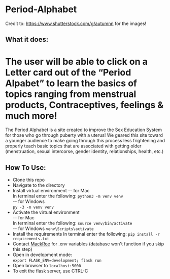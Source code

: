 # Period-Alphabet
Credit to: https://www.shutterstock.com/g/autumnn for the images!
## What it does:

The user will be able to click on a Letter card out of the “Period Alpabet” to learn the basics of topics ranging from menstrual products, Contraceptives, feelings & much more!
=======
The Period Alphabet is a site created to improve the Sex Education System for those who go through puberty with a uterus! We geared this site toward a younger audience to make going through this process less frightening and properly teach basic topics that are associated with getting older (menstruation, sexual intercorse, gender identity, relationships, health, etc.)

## How To Use:
- Clone this repo
- Navigate to the directory
- Install virtual environment
-- for Mac<br>
In terminal enter the following: `python3 -m venv venv`<br>
-- for Windows<br>
`py -3 -m venv venv`
- Activate the virtual environment<br>
-- for Mac<br>
In terminal enter the following: `source venv/bin/activate`<br>
-- for Windows
`venv\Scripts\activate`
- Install the requirements
In terminal enter the following: `pip install -r requirements.txt`
- Contact [MackRoe](https://github.com/MackRoe) for .env variables (database won't function if you skip this step)
- Open in development mode:<br>
`export FLASK_ENV=development; flask run`
- Open browser to `localhost:5000`
- To exit the flask server, use CTRL-C
